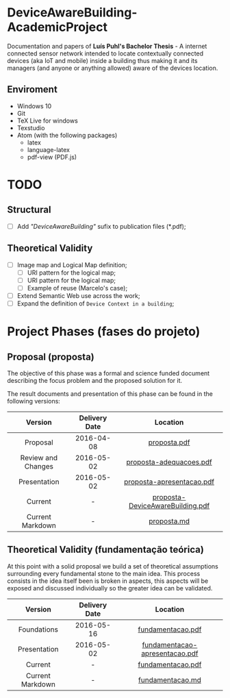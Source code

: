 # DeviceAwareBuilding-AcademicProject

Documentation and papers of **Luís Puhl's Bachelor Thesis** - A internet
connected sensor network intended to locate contextually connected devices (aka
IoT and mobile) inside a building thus making it and its managers (and anyone or
anything allowed) aware of the devices location.

## Enviroment

 - Windows 10
 - Git
 - TeX Live for windows
 - Texstudio
 - Atom (with the following packages)
	- latex
	- language-latex
	- pdf-view (PDF.js)

# TODO

## Structural
- [ ] Add *"DeviceAwareBuilding"* sufix to publication files (\*.pdf);

## Theoretical Validity
- [ ] Image map and Logical Map definition;
	- [ ] URI pattern for the logical map;
	- [ ] URI pattern for the logical map;
	- [ ] Example of reuse (Marcelo's case);
- [ ] Extend Semantic Web use across the work;
- [ ] Expand the definition of `Device Context in a building`;

# Project Phases (fases do projeto)

## Proposal (proposta)

The objective of this phase was a formal and science funded document describing
the focus problem and the proposed solution for it.

The result documents and presentation of this phase can be found in the following versions:

| Version | Delivery Date | Location |
|:--:|:------:|:--:|
| Proposal | 2016-04-08 | [proposta.pdf](deliver-1-proposta/proposta.pdf) |
| Review and Changes  | 2016-05-02 | [proposta-adequacoes.pdf](deliver-1-proposta/proposta-adequacoes.pdf) |
| Presentation  | 2016-05-02 | [proposta-apresentacao.pdf](deliver-1-proposta/proposta-apresentacao.pdf) |
| Current | - | [proposta-DeviceAwareBuilding.pdf](deliver-1-proposta/latex/proposta.pdf) |
| Current Markdown | - | [proposta.md](deliver-1-proposta/proposta.md) |


## Theoretical Validity (fundamentação teórica)

At this point with a solid proposal we build a set of theoretical assumptions
surrounding every fundamental stone to the main idea. This process consists in
the idea itself been is broken in aspects, this aspects will be exposed and
discussed individually so the greater idea can be validated.

| Version | Delivery Date | Location |
|:--:|:------:|:--:|
| Foundations | 2016-05-16 | [fundamentacao.pdf](deliver-2-teorica/fundamentacao.pdf) |
| Presentation  | 2016-05-02 | [fundamentacao-apresentacao.pdf](deliver-2-teorica/fundamentacao-apresentacao.pdf) |
| Current | - | [fundamentacao.pdf](deliver-2-teorica/latex/fundamentacao.pdf) |
| Current Markdown | - | [fundamentacao.md](deliver-2-teorica/fundamentacao.md) |
